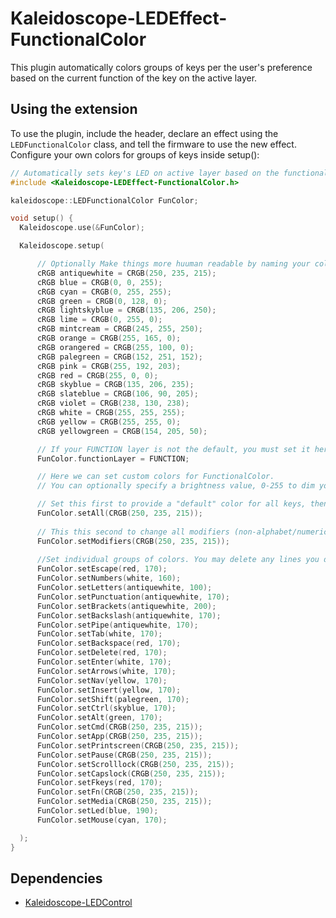 # Kaleidoscope-LEDEffect-FunctionalColor



This plugin automatically colors groups of keys per the user's preference
based on the current function of the key on the active layer. 

## Using the extension

To use the plugin, include the header, declare an effect using the
`LEDFunctionalColor` class, and tell the firmware to use the new effect.
Configure your own colors for groups of keys inside setup():

```c++
// Automatically sets key's LED on active layer based on the functional of the key
#include <Kaleidoscope-LEDEffect-FunctionalColor.h>

kaleidoscope::LEDFunctionalColor FunColor;

void setup() {
  Kaleidoscope.use(&FunColor);

  Kaleidoscope.setup(

	  // Optionally Make things more huuman readable by naming your colors
	  cRGB antiquewhite = CRGB(250, 235, 215);
	  cRGB blue = CRGB(0, 0, 255);
	  cRGB cyan = CRGB(0, 255, 255);
	  cRGB green = CRGB(0, 128, 0);
	  cRGB lightskyblue = CRGB(135, 206, 250);
	  cRGB lime = CRGB(0, 255, 0);
	  cRGB mintcream = CRGB(245, 255, 250);
	  cRGB orange = CRGB(255, 165, 0);
	  cRGB orangered = CRGB(255, 100, 0);
	  cRGB palegreen = CRGB(152, 251, 152);
	  cRGB pink = CRGB(255, 192, 203);
	  cRGB red = CRGB(255, 0, 0);
	  cRGB skyblue = CRGB(135, 206, 235);
	  cRGB slateblue = CRGB(106, 90, 205);
	  cRGB violet = CRGB(238, 130, 238);
	  cRGB white = CRGB(255, 255, 255);
	  cRGB yellow = CRGB(255, 255, 0);
	  cRGB yellowgreen = CRGB(154, 205, 50);

	  // If your FUNCTION layer is not the default, you must set it here
	  FunColor.functionLayer = FUNCTION;

	  // Here we can set custom colors for FunctionalColor.
	  // You can optionally specify a brightness value, 0-255 to dim your lights.

	  // Set this first to provide a "default" color for all keys, then override with the other settings.
	  FunColor.setAll(CRGB(250, 235, 215));
	  
	  // This this second to change all modifiers (non-alphabet/numeric/punctuation keys)
	  FunColor.setModifiers(CRGB(250, 235, 215));
	  
	  //Set individual groups of colors. You may delete any lines you don't need.
	  FunColor.setEscape(red, 170);
	  FunColor.setNumbers(white, 160);
	  FunColor.setLetters(antiquewhite, 100);
	  FunColor.setPunctuation(antiquewhite, 170);
	  FunColor.setBrackets(antiquewhite, 200);
	  FunColor.setBackslash(antiquewhite, 170);
	  FunColor.setPipe(antiquewhite, 170);
	  FunColor.setTab(white, 170);
	  FunColor.setBackspace(red, 170);
	  FunColor.setDelete(red, 170);
	  FunColor.setEnter(white, 170);
	  FunColor.setArrows(white, 170);
	  FunColor.setNav(yellow, 170);
	  FunColor.setInsert(yellow, 170);
	  FunColor.setShift(palegreen, 170);
	  FunColor.setCtrl(skyblue, 170);
	  FunColor.setAlt(green, 170);
	  FunColor.setCmd(CRGB(250, 235, 215));
	  FunColor.setApp(CRGB(250, 235, 215));
	  FunColor.setPrintscreen(CRGB(250, 235, 215));
	  FunColor.setPause(CRGB(250, 235, 215));
	  FunColor.setScrolllock(CRGB(250, 235, 215));
	  FunColor.setCapslock(CRGB(250, 235, 215));
	  FunColor.setFkeys(red, 170);
	  FunColor.setFn(CRGB(250, 235, 215));
	  FunColor.setMedia(CRGB(250, 235, 215));
	  FunColor.setLed(blue, 190);
	  FunColor.setMouse(cyan, 170);

  );
}
```

## Dependencies

* [Kaleidoscope-LEDControl](https://github.com/keyboardio/Kaleidoscope-LEDControl)
